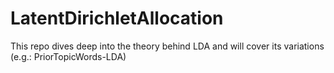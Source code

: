 # LatentDirichletAllocation
This repo dives deep into the theory behind LDA and will cover its variations (e.g.: PriorTopicWords-LDA)
